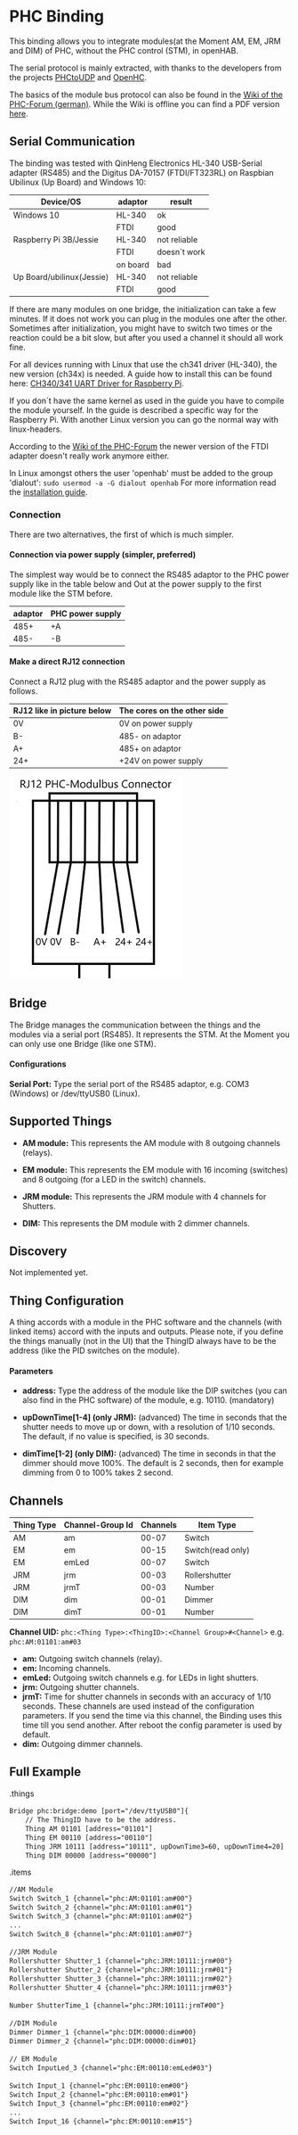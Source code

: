 # PHC Binding

This binding allows you to integrate modules(at the Moment AM, EM, JRM and DIM) of PHC, without the PHC control (STM), in openHAB.  

The serial protocol is mainly extracted, with thanks to the developers from the projects [PHCtoUDP](https://sourceforge.net/projects/phctoudp/) and [OpenHC](https://sourceforge.net/projects/openhc/?source=directory).

The basics of the module bus protocol can also be found in the [Wiki of the PHC-Forum (german)](https://wiki.phc-forum.de/index.php/PHC-Protokoll_des_internen_Bus).
While the Wiki is offline you can find a PDF version [here](https://phc-forum.de/index.php/forum/phc-programmierung/129-phc-protokoll?start=15#1329).

## Serial Communication

The binding was tested with QinHeng Electronics HL-340 USB-Serial adapter (RS485) and the Digitus DA-70157 (FTDI/FT323RL) on Raspbian Ubilinux (Up Board) and Windows 10:  

| Device/OS                | adaptor       | result       |
|--------------------------|---------------|--------------|
| Windows 10               | HL-340        | ok           |
|                          | FTDI          | good         |
| Raspberry Pi 3B/Jessie   | HL-340        | not reliable |
|                          | FTDI          | doesn´t work |
|                          | on board      | bad          |
| Up Board/ubilinux(Jessie)| HL-340        | not reliable |
|                          | FTDI          | good         |

If there are many modules on one bridge, the initialization can take a few minutes. If it does not work you can plug in the modules one after the other.
Sometimes after initialization, you might have to switch two times or the reaction could be a bit slow, but after you used a channel it should all work fine.
 
For all devices running with Linux that use the ch341 driver (HL-340), the new version (ch34x) is needed.
A guide how to install this can be found here: [CH340/341 UART Driver for Raspberry Pi](https://github.com/aperepel/raspberrypi-ch340-driver).  

If you don´t have the same kernel as used in the guide you have to compile the module yourself. In the guide is described a specific way for the Raspberry Pi. With another Linux version you can go the normal way with linux-headers.   

According to the [Wiki of the PHC-Forum](https://wiki.phc-forum.de/index.php/PHC-Protokoll_des_internen_Bus#USB_RS-485_Adapter) the newer version of the FTDI adapter doesn't really work anymore either.

In Linux amongst others the user 'openhab' must be added to the group 'dialout': ```sudo usermod -a -G dialout openhab``` For more information read the [installation guide](https://www.openhab.org/docs/installation/linux.html#recommended-additional-setup-steps).

### Connection

There are two alternatives, the first of which is much simpler.

#### Connection via power supply (simpler, preferred)

The simplest way would be to connect the RS485 adaptor to the PHC power supply like in the table below and Out at the power supply to the first module like the STM before.

|  adaptor | PHC power supply |
|----------|------------------|
| 485+     | +A               |
| 485-     | -B               |

#### Make a direct RJ12 connection

Connect a RJ12 plug with the RS485 adaptor and the power supply as follows.

| RJ12 like in picture below | The cores on the other side |
|----------------------------|-----------------------------|
| 0V                         | 0V on power supply          |
| B-                         | 485- on adaptor             |
| A+                         | 485+ on adaptor             |
| 24+                        | +24V on power supply        | 

![RJ12 Connector](doc/RJ12-Connector.png)

## Bridge

The Bridge manages the communication between the things and the modules via a serial port (RS485).
It represents the STM.
At the Moment you can only use one Bridge (like one STM).

#### Configurations

**Serial Port:** Type the serial port of the RS485 adaptor, e.g. COM3 (Windows) or /dev/ttyUSB0 (Linux).

## Supported Things

- **AM module:** This represents the AM module with 8 outgoing channels (relays).

- **EM module:** This represents the EM module with 16 incoming (switches) and 8 outgoing (for a LED in the switch) channels.

- **JRM module:** This represents the JRM module with 4 channels for Shutters.

- **DIM:** This represents the DM module with 2 dimmer channels.

## Discovery

Not implemented yet.

## Thing Configuration

A thing accords with a module in the PHC software and the channels (with linked items) accord with the inputs and outputs.
Please note, if you define the things manually (not in the UI) that the ThingID always have to be the address (like the PID switches on the module).

#### Parameters

- **address:** Type the address of the module like the DIP switches (you can also find in the PHC software) of the module, e.g. 10110. (mandatory)

- **upDownTime[1-4] (only JRM):** (advanced) The time in seconds that the shutter needs to move up or down, with a resolution of 1/10 seconds. The default, if no value is specified, is 30 seconds.

- **dimTime[1-2] (only DIM):** (advanced) The time in seconds in that the dimmer should move 100%. The default is 2 seconds, then for example dimming from 0 to 100% takes 2 second.

## Channels

| Thing Type             | Channel-Group Id | Channels | Item Type        |
|------------------------|------------------|----------|------------------|
| AM                     | am               | 00-07    | Switch           |
| EM                     | em               | 00-15    | Switch(read only)|
| EM                     | emLed            | 00-07    | Switch           |
| JRM                    | jrm              | 00-03    | Rollershutter    |
| JRM                    | jrmT             | 00-03    | Number           |
| DIM                    | dim              | 00-01    | Dimmer           |
| DIM                    | dimT             | 00-01    | Number           |

**Channel UID:** ```phc:<Thing Type>:<ThingID>:<Channel Group>#<Channel>``` e.g. ```phc:AM:01101:am#03```

- **am:** Outgoing switch channels (relay).
- **em:** Incoming channels.
- **emLed:** Outgoing switch channels e.g. for LEDs in light shutters.
- **jrm:** Outgoing shutter channels.
- **jrmT:** Time for shutter channels in seconds with an accuracy of 1/10 seconds.
These channels are used instead of the configuration parameters.
If you send the time via this channel, the Binding uses this time till you send another.
After reboot the config parameter is used by default.
- **dim:** Outgoing dimmer channels.

## Full Example

.things

```
Bridge phc:bridge:demo [port="/dev/ttyUSB0"]{
    // The ThingID have to be the address.
    Thing AM 01101 [address="01101"]
    Thing EM 00110 [address="00110"]
    Thing JRM 10111 [address="10111", upDownTime3=60, upDownTime4=20]
    Thing DIM 00000 [address="00000"]
```

.items

```
//AM Module
Switch Switch_1 {channel="phc:AM:01101:am#00"}
Switch Switch_2 {channel="phc:AM:01101:am#01"}
Switch Switch_3 {channel="phc:AM:01101:am#02"}
...
Switch Switch_8 {channel="phc:AM:01101:am#07"}

//JRM Module
Rollershutter Shutter_1 {channel="phc:JRM:10111:jrm#00"}
Rollershutter Shutter_2 {channel="phc:JRM:10111:jrm#01"}
Rollershutter Shutter_3 {channel="phc:JRM:10111:jrm#02"}
Rollershutter Shutter_4 {channel="phc:JRM:10111:jrm#03"}

Number ShutterTime_1 {channel="phc:JRM:10111:jrmT#00"}

//DIM Module
Dimmer Dimmer_1 {channel="phc:DIM:00000:dim#00}
Dimmer Dimmer_2 {channel="phc:DIM:00000:dim#01}

// EM Module
Switch InputLed_3 {channel="phc:EM:00110:emLed#03"}

Switch Input_1 {channel="phc:EM:00110:em#00"}
Switch Input_2 {channel="phc:EM:00110:em#01"}
Switch Input_3 {channel="phc:EM:00110:em#02"}
...
Switch Input_16 {channel="phc:EM:00110:em#15"}
```
